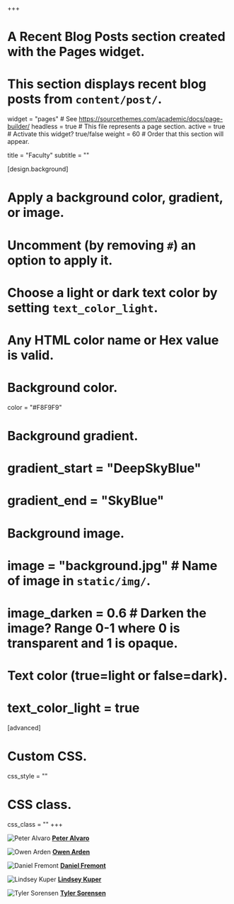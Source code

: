 +++
# A Recent Blog Posts section created with the Pages widget.
# This section displays recent blog posts from `content/post/`.

widget = "pages"  # See https://sourcethemes.com/academic/docs/page-builder/
headless = true  # This file represents a page section.
active = true  # Activate this widget? true/false
weight = 60  # Order that this section will appear.

title = "Faculty"
subtitle = ""
  
[design.background]
  # Apply a background color, gradient, or image.
  #   Uncomment (by removing `#`) an option to apply it.
  #   Choose a light or dark text color by setting `text_color_light`.
  #   Any HTML color name or Hex value is valid.
  
  # Background color.
  color = "#F8F9F9"
  
  # Background gradient.
  # gradient_start = "DeepSkyBlue"
  # gradient_end = "SkyBlue"
  
  # Background image.
  # image = "background.jpg"  # Name of image in `static/img/`.
  # image_darken = 0.6  # Darken the image? Range 0-1 where 0 is transparent and 1 is opaque.

  # Text color (true=light or false=dark).
  # text_color_light = true  
  
[advanced]
 # Custom CSS. 
 css_style = ""
 
 # CSS class.
 css_class = ""
+++


![Peter Alvaro](img/palvaro.jpeg "Peter Alvaro")
**[Peter Alvaro](https://www.soe.ucsc.edu/people/palvaro)**

![Owen Arden](/img/oarden.jpeg "Owen Arden")
**[Owen Arden](https://www.soe.ucsc.edu/people/owen)**

![Daniel Fremont](/img/dfremont.jpeg "Daniel Fremont")
**[Daniel Fremont](https://people.ucsc.edu/~dfremont/index.html)**

![Lindsey Kuper](/img/lkuper.jpeg "Lindsey Kuper")
**[Lindsey Kuper](https://users.soe.ucsc.edu/~lkuper/)**

![Tyler Sorensen](/img/tsorensen.jpeg "Tyler Sorensen")
**[Tyler Sorensen](https://users.soe.ucsc.edu/~tsorensen/)**



